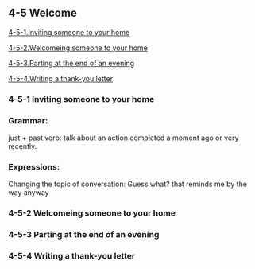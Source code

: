 ## 4-5 Welcome

[4-5-1.Inviting someone to your home](https://github.com/MingxiaGuo/English/new/master/EF#1-inviting-someone-to-your-home)

[4-5-2.Welcomeing someone to your home](https://github.com/MingxiaGuo/English/new/master/EF#2-welcomeing-someone-to-your-home)

[4-5-3.Parting at the end of an evening](https://github.com/MingxiaGuo/English/new/master/EF#3-parting-at-the-end-of-an-evening)

[4-5-4.Writing a thank-you letter](https://github.com/MingxiaGuo/English/new/master/EF#4-writing-a-thank-you-letter)

### 4-5-1 Inviting someone to your home
### Grammar:
just + past verb: talk about an action completed a moment ago or very recently.

### Expressions:
Changing the topic of conversation:
Guess what?
that reminds me
by the way
anyway


### 4-5-2 Welcomeing someone to your home
### 4-5-3 Parting at the end of an evening
### 4-5-4 Writing a thank-you letter
